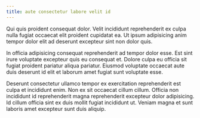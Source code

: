 ```yaml
---
title: aute consectetur labore velit id
---
```


Qui quis proident consequat dolor. Velit incididunt reprehenderit ex culpa nulla fugiat occaecat elit proident cupidatat ea. Ut ipsum adipisicing anim tempor dolor elit ad deserunt excepteur sint non dolor quis.

In officia adipisicing consequat reprehenderit ad tempor dolor esse. Est sint irure voluptate excepteur quis eu consequat et. Dolore culpa eu officia sit fugiat proident pariatur aliqua pariatur. Eiusmod voluptate occaecat aute duis deserunt id elit et laborum amet fugiat sunt voluptate esse.

Deserunt consectetur ullamco tempor ex exercitation reprehenderit est culpa et incididunt enim. Non ex sit occaecat cillum cillum. Officia non incididunt id reprehenderit magna reprehenderit excepteur dolor adipisicing. Id cillum officia sint ex duis mollit fugiat incididunt ut. Veniam magna et sunt laboris amet excepteur sunt duis aliquip.